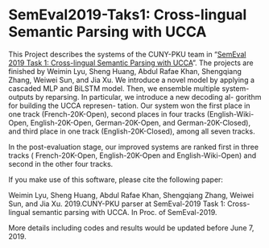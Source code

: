 # SemEval2019-Taks1: Cross-lingual Semantic Parsing with UCCA


This Project describes the systems of the CUNY-PKU team in “[SemEval 2019 Task 1: Cross-lingual Semantic Parsing with UCCA](https://competitions.codalab.org/competitions/19160)”. The projects are finished by Weimin Lyu, Sheng Huang, Abdul Rafae Khan, Shengqiang Zhang, Weiwei Sun, and Jia Xu. We introduce a novel model by applying a cascaded MLP and BiLSTM model. Then, we ensemble multiple system-outputs by reparsing. In particular, we introduce a new decoding al- gorithm for building the UCCA represen- tation. Our system won the first place in one track (French-20K-Open), second places in four tracks (English-Wiki-Open, English-20K-Open, German-20K-Open, and German-20K-Closed), and third place in one track (English-20K-Closed), among all seven tracks.


In the post-evaluation stage, our improved systems are ranked first in three tracks ( French-20K-Open, English-20K-Open and English-Wiki-Open) and second in the other four tracks.

If you make use of this software, please cite the following paper:

Weimin Lyu, Sheng Huang, Abdul Rafae Khan, Shengqiang Zhang, Weiwei Sun, and Jia Xu. 2019.CUNY-PKU parser at SemEval-2019 Task 1: Cross-lingual semantic parsing with UCCA. In Proc. of SemEval-2019.

More details including codes and results would be updated before June 7, 2019. 
